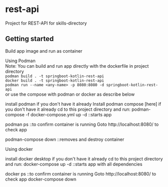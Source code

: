 # rest-api

Project for REST-API for skills-directory

## Getting started

Build app image and run as container

Using Podman
<br>Note: You can build and run app directly with the dockerfile in project directory
<br>```podman build . -t springboot-kotlin-rest-api```
<br>```docker build . -t springboot-kotlin-rest-api```
<br>```podman run --name <any-name> -p 8080:8080 -d springboot-kotlin-rest-api```
<br> or use the compose with podman or docker as describe below

install podman if you don't have it already
Install podman compose [here] if you don't have it already
cd to this project directory and
run: podman-compose -f docker-compose.yml up -d ::starts app

podman ps ::to confirm container is running
Goto http://localhost:8080/ to check app

podman-compose down ::removes and destroy container



Using docker

install docker desktop if you don't have it already
cd to this project directory and run: docker-compose up -d ::starts app with all dependencies

docker ps ::to confirm container is running
Goto http://localhost:8080/ to check app
docker-compose down